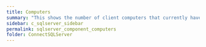 ```yaml
---
title: ﻿Computers
summary: "This shows the number of client computers that currently have at least one SQL Server session."
sidebar: c_sqlserver_sidebar
permalink: sqlserver_component_computers
folder: ConnectSQLServer
---
```

